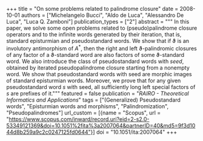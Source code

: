 +++
title = "On some problems related to palindrome closure"
date = 2008-10-01
authors = ["Michelangelo Bucci", "Aldo de Luca", "Alessandro De Luca", "Luca Q. Zamboni"]
publication_types = ["2"]
abstract = """
In this paper, we solve some open problems related to (pseudo)palindrome closure
operators and to the infinite words generated by their iteration, that is,
standard episturmian and pseudostandard words. We show that if ϑ is an
involutory antimorphism of *A*<sup>*</sup>, then the right and left
ϑ-palindromic closures of any factor of a ϑ-standard word are also factors of
some ϑ-standard word. We also introduce the class of pseudostandard words with
*seed*, obtained by iterated pseudopalindrome closure starting from a nonempty
word. We show that pseudostandard words with seed are morphic images of standard
episturmian words. Moreover, we prove that for any given pseudostandard word *s*
with seed, all sufficiently long left special factors of *s* are prefixes of
it."""
featured = false
publication = "*RAIRO - Theoretical Informatics and Applications*"
tags = ["(Generalized) Pseudostandard words", "Episturmian words and morphisms", "Palindromization", "Pseudopalindromes"]
url_custom = [{name = "Scopus", url = "https://www.scopus.com/inward/record.uri?eid=2-s2.0-53349121369&doi=10.1051%2fita%3a2007064&partnerID=40&md5=9f3d1044d8b259a9c2c0247125fd0644"}]
doi = "10.1051/ita:2007064"
+++
